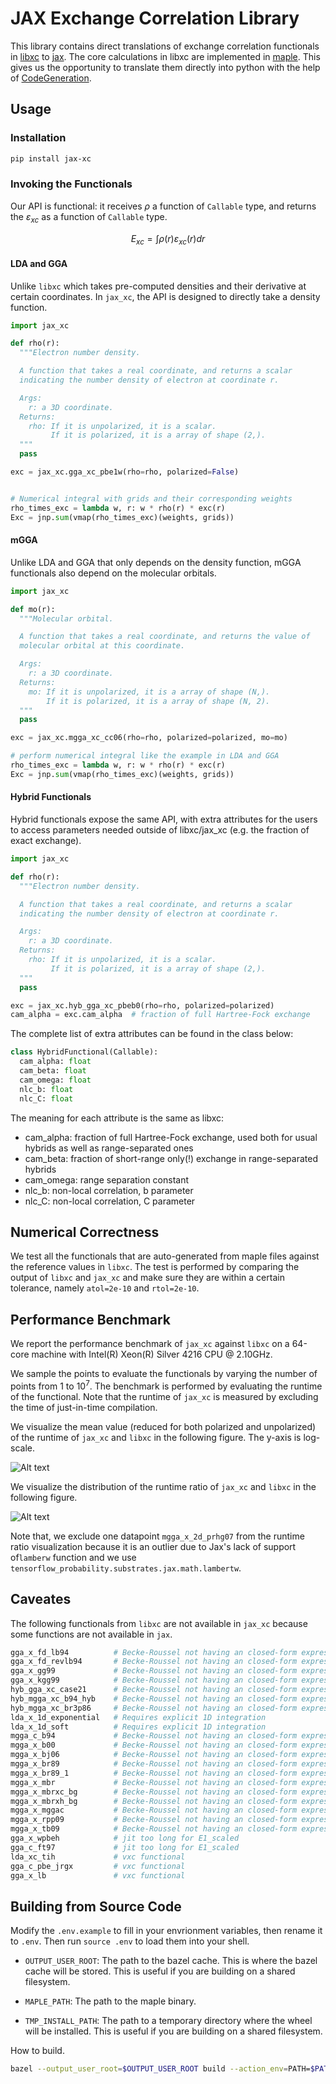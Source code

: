 # JAX Exchange Correlation Library

This library contains direct translations of exchange correlation functionals in [libxc](https://tddft.org/programs/libxc/)
to [jax](https://github.com/google/jax). The core calculations in libxc are implemented in [maple](https://www.maplesoft.com/).
This gives us the opportunity to translate them directly into python with the help of
[CodeGeneration](https://www.maplesoft.com/support/help/maple/view.aspx?path=CodeGeneration%2fPython).

## Usage

### Installation

``` sh
pip install jax-xc
```

### Invoking the Functionals

Our API is functional: it receives $\rho$ a function of `Callable` type, and returns the $\varepsilon_{xc}$ as a function 
of `Callable` type.

```math
E_{xc} = \int \rho(r) \varepsilon_{xc}(r) dr
```

#### LDA and GGA

Unlike `libxc` which takes pre-computed densities and their derivative at certain coordinates.
In `jax_xc`, the API is designed to directly take a density function.



``` python
import jax_xc

def rho(r):
  """Electron number density.

  A function that takes a real coordinate, and returns a scalar
  indicating the number density of electron at coordinate r.

  Args:
    r: a 3D coordinate.
  Returns:
    rho: If it is unpolarized, it is a scalar.
         If it is polarized, it is a array of shape (2,).
  """
  pass

exc = jax_xc.gga_xc_pbe1w(rho=rho, polarized=False)


# Numerical integral with grids and their corresponding weights
rho_times_exc = lambda w, r: w * rho(r) * exc(r)
Exc = jnp.sum(vmap(rho_times_exc)(weights, grids))
```

#### mGGA

Unlike LDA and GGA that only depends on the density function,
mGGA functionals also depend on the molecular orbitals.

``` python
import jax_xc

def mo(r):
  """Molecular orbital.

  A function that takes a real coordinate, and returns the value of
  molecular orbital at this coordinate.

  Args:
    r: a 3D coordinate.
  Returns:
    mo: If it is unpolarized, it is a array of shape (N,).
        If it is polarized, it is a array of shape (N, 2).
  """
  pass

exc = jax_xc.mgga_xc_cc06(rho=rho, polarized=polarized, mo=mo)

# perform numerical integral like the example in LDA and GGA
rho_times_exc = lambda w, r: w * rho(r) * exc(r)
Exc = jnp.sum(vmap(rho_times_exc)(weights, grids))
```

#### Hybrid Functionals

Hybrid functionals expose the same API, with extra attributes for the users to access
parameters needed outside of libxc/jax_xc (e.g. the fraction of exact exchange).

``` python
import jax_xc

def rho(r):
  """Electron number density.

  A function that takes a real coordinate, and returns a scalar
  indicating the number density of electron at coordinate r.

  Args:
    r: a 3D coordinate.
  Returns:
    rho: If it is unpolarized, it is a scalar.
         If it is polarized, it is a array of shape (2,).
  """
  pass

exc = jax_xc.hyb_gga_xc_pbeb0(rho=rho, polarized=polarized)
cam_alpha = exc.cam_alpha  # fraction of full Hartree-Fock exchange
```

The complete list of extra attributes can be found in the class below:

```python
class HybridFunctional(Callable):
  cam_alpha: float
  cam_beta: float
  cam_omega: float
  nlc_b: float
  nlc_C: float
```

The meaning for each attribute is the same as libxc:
- cam_alpha: fraction of full Hartree-Fock exchange, used both for usual hybrids as well as range-separated ones
- cam_beta: fraction of short-range only(!) exchange in range-separated hybrids
- cam_omega: range separation constant
- nlc_b: non-local correlation, b parameter
- nlc_C: non-local correlation, C parameter

## Numerical Correctness

We test all the functionals that are auto-generated from maple files against the reference values
in `libxc`. The test is performed by comparing the output of `libxc` and `jax_xc` and make sure
they are within a certain tolerance, namely `atol=2e-10` and `rtol=2e-10`.

## Performance Benchmark

We report the performance benchmark of `jax_xc` against `libxc` on a 64-core machine with 
Intel(R) Xeon(R) Silver 4216 CPU @ 2.10GHz.

We sample the points to evaluate the functionals by varying the number of points from 1 to $10^7$.
The benchmark is performed by evaluating the runtime of the functional. Note that the runtime of `jax_xc` is
measured by excluding the time of just-in-time compilation.

We visualize the mean value (reduced for both polarized and unpolarized) of the runtime of `jax_xc` and `libxc` in the following figure. The y-axis is log-scale.

![Alt text](./figures/jax_xc_speed.svg)

We visualize the distribution of the runtime ratio of `jax_xc` and `libxc` in the following figure.

![Alt text](./figures/jax_xc_ratio.svg)

Note that, we exclude one datapoint `mgga_x_2d_prhg07` from the runtime ratio visualization because it is an outlier 
due to Jax's lack of support of`lamberw` function and we use `tensorflow_probability.substrates.jax.math.lambertw`.

## Caveates

The following functionals from `libxc` are not available in `jax_xc` because some functions are not available in `jax`.

```python
gga_x_fd_lb94          # Becke-Roussel not having an closed-form expression
gga_x_fd_revlb94       # Becke-Roussel not having an closed-form expression
gga_x_gg99             # Becke-Roussel not having an closed-form expression
gga_x_kgg99            # Becke-Roussel not having an closed-form expression
hyb_gga_xc_case21      # Becke-Roussel not having an closed-form expression
hyb_mgga_xc_b94_hyb    # Becke-Roussel not having an closed-form expression
hyb_mgga_xc_br3p86     # Becke-Roussel not having an closed-form expression
lda_x_1d_exponential   # Requires explicit 1D integration
lda_x_1d_soft          # Requires explicit 1D integration
mgga_c_b94             # Becke-Roussel not having an closed-form expression
mgga_x_b00             # Becke-Roussel not having an closed-form expression
mgga_x_bj06            # Becke-Roussel not having an closed-form expression
mgga_x_br89            # Becke-Roussel not having an closed-form expression
mgga_x_br89_1          # Becke-Roussel not having an closed-form expression
mgga_x_mbr             # Becke-Roussel not having an closed-form expression
mgga_x_mbrxc_bg        # Becke-Roussel not having an closed-form expression
mgga_x_mbrxh_bg        # Becke-Roussel not having an closed-form expression
mgga_x_mggac           # Becke-Roussel not having an closed-form expression
mgga_x_rpp09           # Becke-Roussel not having an closed-form expression
mgga_x_tb09            # Becke-Roussel not having an closed-form expression
gga_x_wpbeh            # jit too long for E1_scaled
gga_c_ft97             # jit too long for E1_scaled
lda_xc_tih             # vxc functional
gga_c_pbe_jrgx         # vxc functional
gga_x_lb               # vxc functional
```
## Building from Source Code


Modify the `.env.example` to fill in your envrionment variables, then rename it to `.env`. Then run `source .env` to load them into your shell.

- `OUTPUT_USER_ROOT`: The path to the bazel cache. This is where the bazel cache will be stored. This is useful if you are building on a shared filesystem.

- `MAPLE_PATH`: The path to the maple binary.

- `TMP_INSTALL_PATH`: The path to a temporary directory where the wheel will be installed. This is useful if you are building on a shared filesystem.


How to build.

``` sh
bazel --output_user_root=$OUTPUT_USER_ROOT build --action_env=PATH=$PATH:$MAPLE_PATH @maple2jax//:jax_xc_wheel
```
